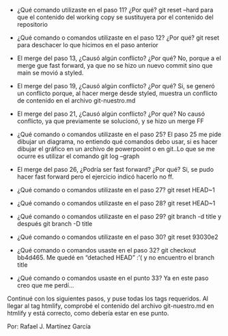- ¿Qué comando utilizaste en el paso 11? ¿Por qué?
git reset –hard para que el contenido del working copy se sustituyera por el contenido del repositorio

- ¿Qué comando o comandos utilizaste en el paso 12? ¿Por qué?
git reset para deschacer lo que hicimos en el paso anterior

- El merge del paso 13, ¿Causó algún conflicto? ¿Por qué?
No, porque a el merge gue fast forward, ya que no se hizo un nuevo commit sino que main se movió a styled.

- El merge del paso 19, ¿Causó algún conflicto? ¿Por qué?
Si, se generó un conflicto porque, al hacer merge desde styled, muestra un conflicto de contenido en el archivo git-nuestro.md


- El merge del paso 21, ¿Causó algún conflicto? ¿Por qué?
No causó conflicto, ya que previamente se solucionó, y se hizo un merge FF 

- ¿Qué comando o comandos utilizaste en el paso 25?
El paso 25 me pide dibujar un diagrama, no entiendo qué comandos debo usar, si es hacer dibujar el gráfico en un archivo de powerpooint o en git..Lo que se me ocurre es utilizar el comando git log –graph

- El merge del paso 26, ¿Podría ser fast forward? ¿Por qué?
Si, se pudo hacer fast forward pero el ejercicio indicó hacerlo no ff.

- ¿Qué comando o comandos utilizaste en el paso 27?
git reset HEAD~1

- ¿Qué comando o comandos utilizaste en el paso 28?
git reset HEAD~1

- ¿Qué comando o comandos utilizaste en el paso 29?
git branch -d title y después git branch -D title

 - ¿Qué comando o comandos utilizaste en el paso 30?
git reset 93030e2

- ¿Qué comando o comandos usaste en el paso 32?
git checkout bb4d465. Me quedé en “detached HEAD” :’( y no encuentro el branch title

- ¿Qué comando o comandos usaste en el punto 33? 
Ya en este paso creo que me perdí…

Continué con los siguientes pasos, y puse todas los tags requeridos. Al llegar al tag htmlify, comprobé el contenido del archivo git-nuestro.md en htmlify y está correcto, como debería estar en ese punto.



Por: Rafael J. Martínez García
